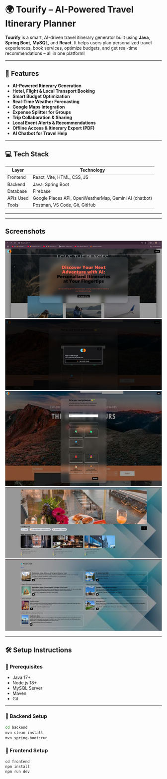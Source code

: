 # 🌍 Tourify – AI-Powered Travel Itinerary Planner

**Tourify** is a smart, AI-driven travel itinerary generator built using **Java**, **Spring Boot**, **MySQL**, and **React**. It helps users plan personalized travel experiences, book services, optimize budgets, and get real-time recommendations – all in one platform!

---

## 🚀 Features

- **AI-Powered Itinerary Generation**  
- **Hotel, Flight & Local Transport Booking**  
- **Smart Budget Optimization**  
- **Real-Time Weather Forecasting**  
- **Google Maps Integration**  
- **Expense Splitter for Groups**  
- **Trip Collaboration & Sharing**  
- **Local Event Alerts & Recommendations**  
- **Offline Access & Itinerary Export (PDF)**  
- **AI Chatbot for Travel Help**

---

## 💻 Tech Stack

| Layer       | Technology                 |
|-------------|----------------------------|
| Frontend    | React, Vite, HTML, CSS, JS |
| Backend     | Java, Spring Boot          |
| Database    | Firebase                      |
| APIs Used   | Google Places API, OpenWeatherMap, Gemini AI (chatbot) |
| Tools       | Postman, VS Code, Git, GitHub |

---

---

## Screenshots
![Picture1](Picture1.png)
![Picture2](Picture2.png)
![Picture3](Picture3.png)
![Picture4](Picture4.png)
![Picture5](Picture5.png)

---

## 🛠️ Setup Instructions

### 📌 Prerequisites
- Java 17+
- Node.js 18+
- MySQL Server
- Maven
- Git

---

### 🔧 Backend Setup

```bash
cd backend
mvn clean install
mvn spring-boot:run
```

### 🔧 Frontend Setup
```
cd frontend
npm install
npm run dev
